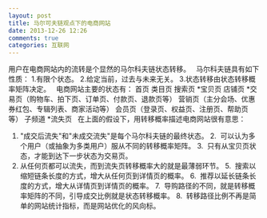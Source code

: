 ```yaml
---
layout: post
title: 马尔可夫链观点下的电商网站
date: 2013-12-26 12:26
comments: true
categories: 互联网
---
```

用户在电商网站内的流转是个显然的马尔科夫链状态转移。
 
马尔科夫链具有如下性质：
1.有限个状态。
2.给定当前，过去与未来无关。
3.状态转移由状态转移概率矩阵决定。
 
电商网站主要的状态有：
首页
类目页
搜索页
*宝贝页
店铺页
*交易页（购物车、拍下页、订单页、付款页、退款页等）
营销页（主分会场、优惠券红包、专辑列表、商家活动等）
会员页（登录页、权益页、注册页、帮助页等）
子频道
*流失页
 
在上面的假设下，用转移概率描述电商网站很有意思：
 
1.  "成交后流失"和"未成交流失"是每个马尔科夫链的最终状态。
2.  可以认为多个用户（或抽象为多类用户）服从不同的转移概率矩阵。
3.  只有从宝贝页状态，才能到达下一步状态为交易页。
4.  从任何页都可以流失，而到流失页转移概率大的就是最薄弱环节。
5.  搜索以缩短链条长度的方式，增大从任何页到详情页的概率。
6.  推荐以延长链条长度的方式，增大从详情页到详情页的概率。
7.  导购路径的不同，就是转移概率矩阵的不同，引导成交比例就是状态转移概率。
8.  转移路径比例不再是简单的网站统计指标，而是网站优化的风向标。